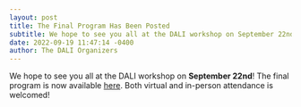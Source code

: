 ```yaml
---
layout: post
title: The Final Program Has Been Posted
subtitle: We hope to see you all at the DALI workshop on September 22nd!
date: 2022-09-19 11:47:14 -0400
author: The DALI Organizers
---
```


We hope to see you all at the DALI workshop on **September 22nd**! The final program is now available [here](https://dali-miccai.github.io/DALI22_Program.pdf). Both virtual and in-person attendance is welcomed!